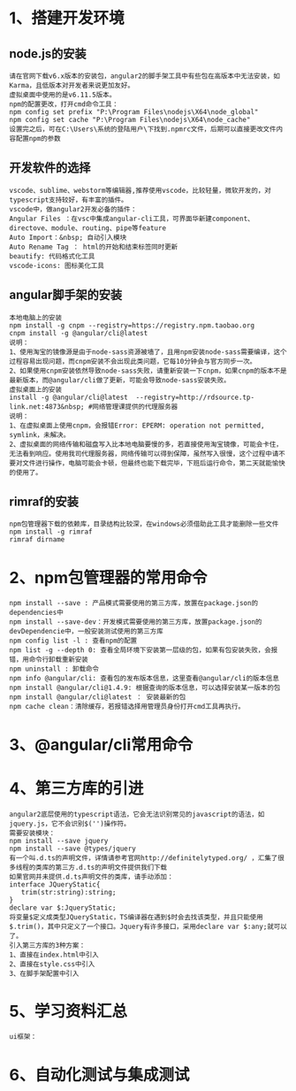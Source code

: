 # 1、搭建开发环境
## node.js的安装
    请在官网下载v6.x版本的安装包，angular2的脚手架工具中有些包在高版本中无法安装，如Karma，且低版本对开发者来说更加友好。
    虚拟桌面中使用的是v6.11.5版本。
    npm的配置更改，打开cmd命令工具：
    npm config set prefix "P:\Program Files\nodejs\X64\node_global"
    npm config set cache "P:\Program Files\nodejs\X64\node_cache"
    设置完之后，可在C:\Users\系统的登陆用户\下找到.npmrc文件，后期可以直接更改文件内容配置npm的参数
## 开发软件的选择
    vscode、sublime、webstorm等编辑器,推荐使用vscode，比较轻量，微软开发的，对typescript支持较好，有丰富的插件。
    vscode中，做angular2开发必备的插件：
    Angular Files ：在vsc中集成angular-cli工具，可界面华新建component、directove、module、routing、pipe等feature
    Auto Import：&nbsp; 自动引入模块
    Auto Rename Tag ： html的开始和结束标签同时更新
    beautify: 代码格式化工具
    vscode-icons: 图标美化工具
## angular脚手架的安装
    本地电脑上的安装
    npm install -g cnpm --registry=https://registry.npm.taobao.org
    cnpm install -g @angular/cli@latest
    说明：
    1、使用淘宝的镜像源是由于node-sass资源被墙了，且用npm安装node-sass需要编译，这个过程容易出现问题，而cnpm安装不会出现此类问题，它每10分钟会与官方同步一次。
    2、如果使用cnpm安装依然导致node-sass失败，请重新安装一下cnpm，如果cnpm的版本不是最新版本，而@angular/cli做了更新，可能会导致node-sass安装失败。
    虚拟桌面上的安装
    install -g @angular/cli@latest  --registry=http://rdsource.tp-link.net:4873&nbsp; #网络管理课提供的代理服务器
    说明：
    1、在虚拟桌面上使用cnpm，会报错Error: EPERM: operation not permitted, symlink，未解决。
    2、虚拟桌面的网络传输和磁盘写入比本地电脑要慢的多，若直接使用淘宝镜像，可能会卡住，无法看到响应。使用我司代理服务器，网络传输可以得到保障，虽然写入很慢，这个过程中请不要对文件进行操作，电脑可能会卡顿，但最终也能下载完毕，下班后运行命令，第二天就能愉快的使用了。
## rimraf的安装
    npm包管理器下载的依赖库，目录结构比较深，在windows必须借助此工具才能删除一些文件
    npm install -g rimraf 
    rimraf dirname 
# 2、npm包管理器的常用命令
    npm install --save : 产品模式需要使用的第三方库，放置在package.json的dependencies中
    npm install --save-dev：开发模式需要使用的第三方库，放置package.json的devDependencie中，一般安装测试使用的第三方库
    npm config list -l : 查看npm的配置
    npm list -g --depth 0: 查看全局环境下安装第一层级的包，如果有包安装失败，会报错，用命令行卸载重新安装
    npm uninstall : 卸载命令
    npm info @angular/cli: 查看包的发布版本信息，这里查看@angular/cli的版本信息
    npm install @angular/cli@1.4.9: 根据查询的版本信息，可以选择安装某一版本的包
    npm install @angular/cli@latest ： 安装最新的包
    npm cache clean：清除缓存，若报错选择用管理员身份打开cmd工具再执行。
# 3、@angular/cli常用命令
# 4、第三方库的引进 
    angular2底层使用的typescript语法，它会无法识别常见的javascript的语法，如jquery.js，它不会识别$('')操作符。 
    需要安装模块： 
    npm install --save jquery 
    npm install --save @types/jquery 
    有一个叫.d.ts的声明文件，详情请参考官网http://definitelytyped.org/ ，汇集了很多线程的类库的第三方.d.ts的声明文件提供我们下载
    如果官网并未提供.d.ts声明文件的类库，请手动添加：
    interface JQueryStatic{
       trim(str:string):string;
    }
    declare var $:JqueryStatic;
    将变量$定义成类型JQueryStatic，TS编译器在遇到$时会去找该类型，并且只能使用$.trim()，其中只定义了一个接口。Jquery有许多接口，采用declare var $:any;就可以了。 
    引入第三方库的3种方案： 
    1、直接在index.html中引入
    2、直接在style.css中引入 
    3、在脚手架配置中引入
# 5、学习资料汇总 
    ui框架：
# 6、自动化测试与集成测试
